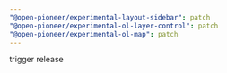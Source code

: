 ```yaml
---
"@open-pioneer/experimental-layout-sidebar": patch
"@open-pioneer/experimental-ol-layer-control": patch
"@open-pioneer/experimental-ol-map": patch
---
```


trigger release
